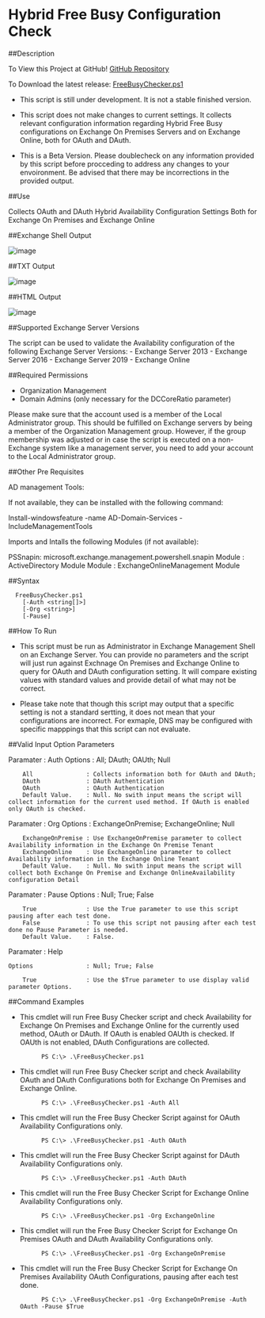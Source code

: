 # Hybrid Free Busy Configuration Check

##Description

To View this Project at GitHub! [GitHub Repository](https://github.com/MarcoLFrancisco/Hybrid-Free-Busy-Configuration-Checker)

To Download the latest release: [FreeBusyChecker.ps1](https://github.com/MarcoLFrancisco/Hybrid-Free-Busy-Configuration-Checker/releases/download/BetaRelease/FreeBusyChecker.ps1)

- This script is still under development. It is not a stable finished version.

- This script does not make changes to current settings. It collects relevant configuration information regarding Hybrid Free Busy configurations on Exchange On Premises Servers and on Exchange Online, both for OAuth and DAuth.

- This is a Beta Version. Please doublecheck on any information provided by this script before procceding to address any changes to your envoironment. Be advised that there may be incorrections in the provided output.

##Use 

Collects OAuth and DAuth Hybrid Availability Configuration Settings Both for Exchange On Premises and Exchange Online  


##Exchange Shell Output

![image](https://user-images.githubusercontent.com/3670637/215355627-ee99b28d-1753-4461-8cef-969340cbc7a3.png)

##TXT Output

![image](https://user-images.githubusercontent.com/98214653/235616232-b0d66185-ec5f-4ff7-a81a-f7250f9accc1.png)

##HTML Output

![image](https://user-images.githubusercontent.com/98214653/235616353-b36d6dcd-e8c3-4652-b4ed-d672ebdc79d4.png)

##Supported Exchange Server Versions

The script can be used to validate the Availability configuration of the following Exchange Server Versions: - Exchange Server 2013 - Exchange Server 2016 - Exchange Server 2019 - Exchange Online


##Required Permissions

- Organization Management
- Domain Admins (only necessary for the DCCoreRatio parameter)


Please make sure that the account used is a member of the Local Administrator group. This should be fulfilled on Exchange servers by being a member of the Organization Management group. However, if the group membership was adjusted or in case the script is executed on a non-Exchange system like a management server, you need to add your account to the Local Administrator group. 

##Other Pre Requisites

AD management Tools:

If not available, they can be installed with the following command:

  Install-windowsfeature -name AD-Domain-Services -IncludeManagementTools 

Imports and Intalls the following Modules (if not available):

PSSnapin: microsoft.exchange.management.powershell.snapin
Module  : ActiveDirectory Module 
Module  : ExchangeOnlineManagement Module 

                
##Syntax

      FreeBusyChecker.ps1
        [-Auth <string[]>]
        [-Org <string>]
        [-Pause]
  
  
##How To Run

- This script must be run as Administrator in Exchange Management Shell on an Exchange Server. You can provide no parameters and the script will just run against Exchnage On Premises and Exchange Online to query for OAuth and DAuth configuration setting. It will compare existing values with standard values and provide detail of what may not be correct. 

- Please take note that though this script may output that a specific setting is not a standard sertting, it does not mean that your configurations are incorrect. For exmaple, DNS may be configured with specific mapppings that this script can not evaluate.



##Valid Input Option Parameters

  Paramater               : Auth
    Options               : All; DAuth; OAUth; Null
        
        All               : Collects information both for OAuth and DAuth;
        DAuth             : DAuth Authentication
        OAuth             : OAuth Authentication
        Default Value.    : Null. No swith input means the script will collect information for the current used method. If OAuth is enabled only OAuth is checked.


  Paramater               : Org
    Options               : ExchangeOnPremise; ExchangeOnline; Null
    
        ExchangeOnPremise : Use ExchangeOnPremise parameter to collect Availability information in the Exchange On Premise Tenant
        ExchangeOnline    : Use ExchangeOnline parameter to collect Availability information in the Exchange Online Tenant
        Default Value.    : Null. No swith input means the script will collect both Exchange On Premise and Exchange OnlineAvailability configuration Detail


  Paramater               : Pause
    Options               : Null; True; False
    
        True              : Use the True parameter to use this script pausing after each test done.
        False             : To use this script not pausing after each test done no Pause Parameter is needed.
        Default Value.    : False.


  Paramater               : Help
  
    Options               : Null; True; False

        True              : Use the $True parameter to use display valid parameter Options.



##Command Examples


- This cmdlet will run Free Busy Checker script and check Availability for Exchange On Premises and Exchange Online for the currently used method, OAuth or DAuth. If OAuth is enabled OAUth is checked. If OAUth is not enabled, DAuth Configurations are collected.

            PS C:\> .\FreeBusyChecker.ps1


- This cmdlet will run Free Busy Checker script and check Availability OAuth and DAuth Configurations both for Exchange On Premises and Exchange Online.

            PS C:\> .\FreeBusyChecker.ps1 -Auth All

- This cmdlet will run the Free Busy Checker Script against for OAuth Availability Configurations only.

            PS C:\> .\FreeBusyChecker.ps1 -Auth OAuth

- This cmdlet will run the Free Busy Checker Script against for DAuth Availability Configurations only.

            PS C:\> .\FreeBusyChecker.ps1 -Auth DAuth

- This cmdlet will run the Free Busy Checker Script for Exchange Online Availability Configurations only.

            PS C:\> .\FreeBusyChecker.ps1 -Org ExchangeOnline

- This cmdlet will run the Free Busy Checker Script for Exchange On Premises OAuth and DAuth Availability Configurations only.

            PS C:\> .\FreeBusyChecker.ps1 -Org ExchangeOnPremise

- This cmdlet will run the Free Busy Checker Script for Exchange On Premises Availability OAuth Configurations, pausing after each test done.

            PS C:\> .\FreeBusyChecker.ps1 -Org ExchangeOnPremise -Auth OAuth -Pause $True

